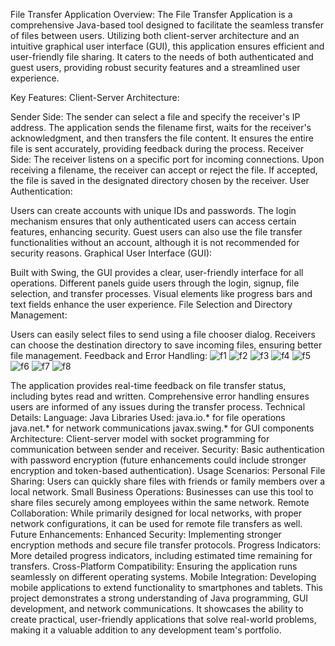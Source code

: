 File Transfer Application
Overview:
The File Transfer Application is a comprehensive Java-based tool designed to facilitate the seamless transfer of files between users. Utilizing both client-server architecture and an intuitive graphical user interface (GUI), this application ensures efficient and user-friendly file sharing. It caters to the needs of both authenticated and guest users, providing robust security features and a streamlined user experience.

Key Features:
Client-Server Architecture:

Sender Side:
The sender can select a file and specify the receiver's IP address.
The application sends the filename first, waits for the receiver's acknowledgment, and then transfers the file content.
It ensures the entire file is sent accurately, providing feedback during the process.
Receiver Side:
The receiver listens on a specific port for incoming connections.
Upon receiving a filename, the receiver can accept or reject the file.
If accepted, the file is saved in the designated directory chosen by the receiver.
User Authentication:

Users can create accounts with unique IDs and passwords.
The login mechanism ensures that only authenticated users can access certain features, enhancing security.
Guest users can also use the file transfer functionalities without an account, although it is not recommended for security reasons.
Graphical User Interface (GUI):

Built with Swing, the GUI provides a clear, user-friendly interface for all operations.
Different panels guide users through the login, signup, file selection, and transfer processes.
Visual elements like progress bars and text fields enhance the user experience.
File Selection and Directory Management:

Users can easily select files to send using a file chooser dialog.
Receivers can choose the destination directory to save incoming files, ensuring better file management.
Feedback and Error Handling:
![f1](https://github.com/p-pranay-kumar/File_Transfer_Application/assets/100279756/1a421676-4ae8-49fb-9a19-a09dba4c3a7e)
![f2](https://github.com/p-pranay-kumar/File_Transfer_Application/assets/100279756/c003b373-5f19-4737-b276-f7f2d2d54ea5)
![f3](https://github.com/p-pranay-kumar/File_Transfer_Application/assets/100279756/0a519585-319f-49bd-91ef-cf861779f8c5)
![f4](https://github.com/p-pranay-kumar/File_Transfer_Application/assets/100279756/e221a41a-702f-4b4b-a568-03d9af66145f)
![f5](https://github.com/p-pranay-kumar/File_Transfer_Application/assets/100279756/f705906f-3aa4-4fcd-a5ba-37ee5189bfb6)
![f6](https://github.com/p-pranay-kumar/File_Transfer_Application/assets/100279756/f7fabb8e-5e32-47f8-9b21-542443c0a7cd)
![f7](https://github.com/p-pranay-kumar/File_Transfer_Application/assets/100279756/b7733a4f-24f4-4a74-8f6e-06ba27869b5d)
![f8](https://github.com/p-pranay-kumar/File_Transfer_Application/assets/100279756/c37e078e-4667-48c6-9390-fa9a359356a3)

The application provides real-time feedback on file transfer status, including bytes read and written.
Comprehensive error handling ensures users are informed of any issues during the transfer process.
Technical Details:
Language: Java
Libraries Used:
java.io.* for file operations
java.net.* for network communications
javax.swing.* for GUI components
Architecture: Client-server model with socket programming for communication between sender and receiver.
Security: Basic authentication with password encryption (future enhancements could include stronger encryption and token-based authentication).
Usage Scenarios:
Personal File Sharing: Users can quickly share files with friends or family members over a local network.
Small Business Operations: Businesses can use this tool to share files securely among employees within the same network.
Remote Collaboration: While primarily designed for local networks, with proper network configurations, it can be used for remote file transfers as well.
Future Enhancements:
Enhanced Security: Implementing stronger encryption methods and secure file transfer protocols.
Progress Indicators: More detailed progress indicators, including estimated time remaining for transfers.
Cross-Platform Compatibility: Ensuring the application runs seamlessly on different operating systems.
Mobile Integration: Developing mobile applications to extend functionality to smartphones and tablets.
This project demonstrates a strong understanding of Java programming, GUI development, and network communications. It showcases the ability to create practical, user-friendly applications that solve real-world problems, making it a valuable addition to any development team's portfolio.
